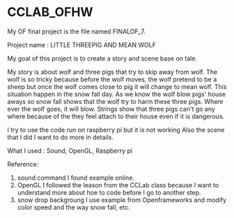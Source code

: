CCLAB_OFHW
==========

My OF final project is the file named FINALOF_7.

Project name : LITTLE THREEPIG AND MEAN WOLF

My goal of this project is to create a story and scene base on tale. 

My story is about wolf and three pigs that try to skip away from wolf. The wolf is so tricky because before the wolf moves, the wolf
pretend to be a sheep but once the wolf comes close to pig it will change to mean wolf. This situation happen in the snow fall day. 
As we know the wolf blow pigs' house aways so snow fall shows that the wolf try to harm these three pigs. Where ever the wolf goes, 
it will blow. Strings show that three pigs can't go any where because of the they feel attach to their house even if it is dangerous.

I try to use the code run on raspberry pi but it is not working Also the scene that I did I want to do more in details.

What I used : Sound, OpenGL, Raspberry pi

Reference:
 1. sound command I found example online.
 2. OpenGL I followed the leason from the CCLab class because I want to understand more about hoe to code before I go to another step.
 3. snow drop backgroung I use example from Openframeworks and modify color speed and the way snow fall, etc.
